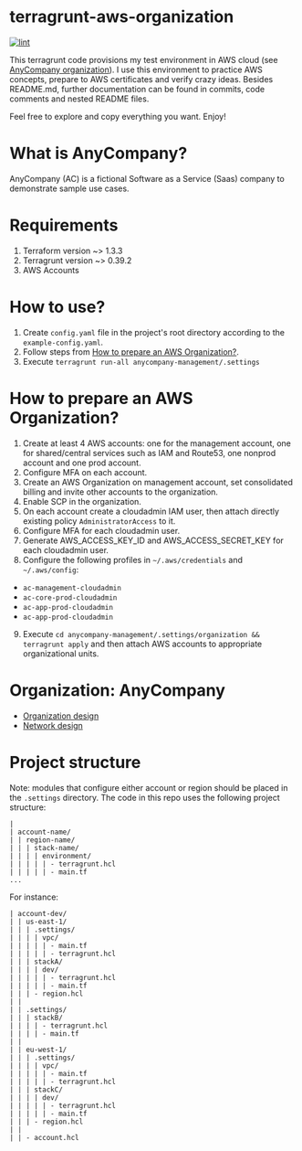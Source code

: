 # terragrunt-aws-organization

[![lint](https://github.com/mateusz-uminski/terragrunt-aws-organization/actions/workflows/lint.yaml/badge.svg)](https://github.com/mateusz-uminski//terragrunt-aws-organization/actions/workflows/lint.yaml)

This terragrunt code provisions my test environment in AWS cloud (see [AnyCompany organization](#organization-anycompany)).
I use this environment to practice AWS concepts, prepare to AWS certificates and verify crazy ideas. Besides README.md,
further documentation can be found in commits, code comments and nested README files.

Feel free to explore and copy everything you want.
Enjoy!


# What is AnyCompany?
AnyCompany (AC) is a fictional Software as a Service (Saas) company to demonstrate sample use cases.


# Requirements
1. Terraform version ~> 1.3.3
2. Terragrunt version ~> 0.39.2
3. AWS Accounts


# How to use?
1. Create `config.yaml` file in the project's root directory according to the `example-config.yaml`.
2. Follow steps from [How to prepare an AWS Organization?](#how-to-prepare-an-aws-organization?).
3. Execute `terragrunt run-all anycompany-management/.settings`


# How to prepare an AWS Organization?
1. Create at least 4 AWS accounts: one for the management account, one for shared/central services such as IAM and Route53,
 one nonprod account and one prod account.
2. Configure MFA on each account.
3. Create an AWS Organization on management account, set consolidated billing and invite other accounts to the organization.
4. Enable SCP in the organization.
5. On each account create a cloudadmin IAM user, then attach directly existing policy `AdministratorAccess` to it.
6. Configure MFA for each cloudadmin user.
7. Generate AWS_ACCESS_KEY_ID and AWS_ACCESS_SECRET_KEY for each cloudadmin user.
8. Configure the following profiles in `~/.aws/credentials` and `~/.aws/config`:
- `ac-management-cloudadmin`
- `ac-core-prod-cloudadmin`
- `ac-app-prod-cloudadmin`
- `ac-app-prod-cloudadmin`
9. Execute `cd anycompany-management/.settings/organization && terragrunt apply` and then attach AWS accounts to appropriate
organizational units.


# Organization: AnyCompany
- [Organization design](docs/01-organization-design.md)
- [Network design](docs/02-network-design.md)


# Project structure
Note: modules that configure either account or region should be placed in the `.settings` directory.
The code in this repo uses the following project structure:
```
|
| account-name/
| | region-name/
| | | stack-name/
| | | | environment/
| | | | | - terragrunt.hcl
| | | | | - main.tf
...
```

For instance:
```
| account-dev/
| | us-east-1/
| | | .settings/
| | | | vpc/
| | | | | - main.tf
| | | | | - terragrunt.hcl
| | | stackA/
| | | | dev/
| | | | | - terragrunt.hcl
| | | | | - main.tf
| | | - region.hcl
| |
| | .settings/
| | | stackB/
| | | | - terragrunt.hcl
| | | | - main.tf
| |
| | eu-west-1/
| | | .settings/
| | | | vpc/
| | | | | - main.tf
| | | | | - terragrunt.hcl
| | | stackC/
| | | | dev/
| | | | | - terragrunt.hcl
| | | | | - main.tf
| | | - region.hcl
| |
| | - account.hcl
```

